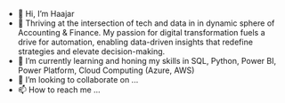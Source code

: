 - 👋 Hi, I’m Haajar
- 👀 Thriving at the intersection of tech and data in in dynamic sphere of Accounting & Finance. My passion for digital transformation fuels a drive for automation, enabling data-driven insights that redefine strategies and elevate decision-making.
- 🌱 I’m currently learning and honing my skills in SQL, Python, Power BI, Power Platform, Cloud Computing (Azure, AWS)
- 💞️ I’m looking to collaborate on ...
- 📫 How to reach me ...

<!---
haajarsed/haajarsed is a ✨ special ✨ repository because its `README.md` (this file) appears on your GitHub profile.
You can click the Preview link to take a look at your changes.
--->

